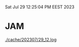 Sat Jul 29 12:25:04 PM EEST 2023
# JAM
<a href='./cache/202307/29_12.log'>./cache/202307/29_12.log</a>
